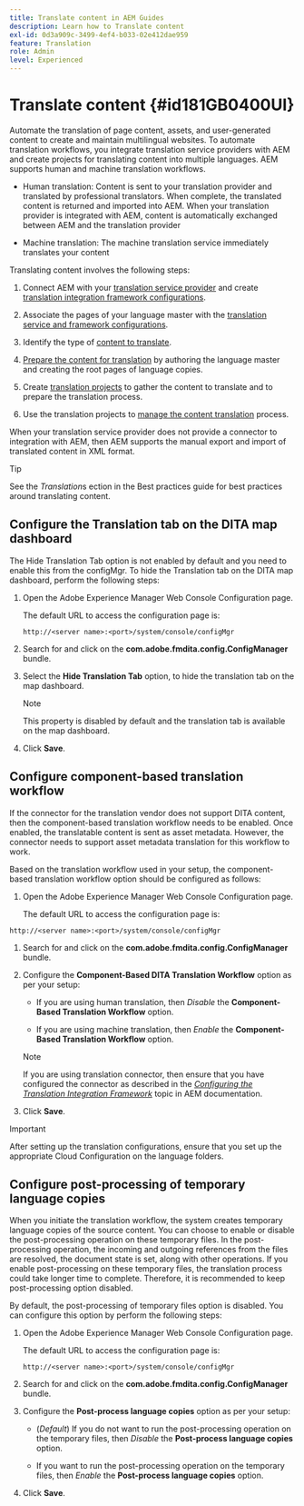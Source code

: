```yaml
---
title: Translate content in AEM Guides
description: Learn how to Translate content
exl-id: 0d3a909c-3499-4ef4-b033-02e412dae959
feature: Translation
role: Admin
level: Experienced
---
```

# Translate content {#id181GB0400UI}

Automate the translation of page content, assets, and user-generated content to create and maintain multilingual websites. To automate translation workflows, you integrate translation service providers with AEM and create projects for translating content into multiple languages. AEM supports human and machine translation workflows.

-   Human translation: Content is sent to your translation provider and translated by professional translators. When complete, the translated content is returned and imported into AEM. When your translation provider is integrated with AEM, content is automatically exchanged between AEM and the translation provider

-   Machine translation: The machine translation service immediately translates your content


Translating content involves the following steps:

1.  Connect AEM with your [translation service provider](https://helpx.adobe.com/experience-manager/6-5/sites/administering/using/tc-tic.html#ConnectingtoaTranslationServiceProvider) and create [translation integration framework configurations](https://helpx.adobe.com/experience-manager/6-5/sites/administering/using/tc-tic.html#CreatingaTranslationIntegrationConfiguration).

1.  Associate the pages of your language master with the [translation service and framework configurations](https://helpx.adobe.com/experience-manager/6-5/sites/administering/using/tc-tic.html#ConfiguringPagesforTranslation).

1.  Identify the type of [content to translate](https://helpx.adobe.com/experience-manager/6-5/sites/administering/using/tc-rules.html).

1.  [Prepare the content for translation](https://helpx.adobe.com/experience-manager/6-5/sites/administering/using/tc-prep.html) by authoring the language master and creating the root pages of language copies.

1.  Create [translation projects](https://helpx.adobe.com/experience-manager/6-5/sites/administering/using/tc-manage.html) to gather the content to translate and to prepare the translation process.

1.  Use the translation projects to [manage the content translation](https://helpx.adobe.com/experience-manager/6-5/sites/administering/using/tc-manage.html) process.


When your translation service provider does not provide a connector to integration with AEM, then AEM supports the manual export and import of translated content in XML format.

>[!TIP]
>
> See the *Translation*s ection in the Best practices guide for best practices around translating content.

## Configure the Translation tab on the DITA map dashboard 

The Hide Translation Tab option is not enabled by default and you need to enable this from the configMgr. To hide the Translation tab on the DITA map dashboard, perform the following steps:

1.  Open the Adobe Experience Manager Web Console Configuration page.

    The default URL to access the configuration page is:

    ```http
    http://<server name>:<port>/system/console/configMgr
    ```

1.  Search for and click on the **com.adobe.fmdita.config.ConfigManager** bundle.

1.  Select the **Hide Translation Tab** option, to hide the translation tab on the map dashboard.

    >[!NOTE]
    >
    > This property is disabled by default and the translation tab is available on the map dashboard.

1.  Click **Save**.

## Configure component-based translation workflow 

If the connector for the translation vendor does not support DITA content, then the component-based translation workflow needs to be enabled. Once enabled, the translatable content is sent as asset metadata. However, the connector needs to support asset metadata translation for this workflow to work.

Based on the translation workflow used in your setup, the component-based translation workflow option should be configured as follows:

1.  Open the Adobe Experience Manager Web Console Configuration page.

    The default URL to access the configuration page is:

```http
http://<server name>:<port>/system/console/configMgr
```

1.  Search for and click on the **com.adobe.fmdita.config.ConfigManager** bundle.

1.  Configure the **Component-Based DITA Translation Workflow** option as per your setup:

    -   If you are using human translation, then *Disable* the **Component-Based Translation Workflow** option.

    -   If you are using machine translation, then *Enable* the **Component-Based Translation Workflow** option.

    >[!NOTE]
    >
    > If you are using translation connector, then ensure that you have configured the connector as described in the *[Configuring the Translation Integration Framework](https://helpx.adobe.com/experience-manager/6-5/sites/administering/using/tc-tic.html)* topic in AEM documentation.

1.  Click **Save**.

<!--- 
This was added for 2406 CS IG

## Configure the legacy translation workflow 

It is recommended that you use the latest translation workflow, which provides enhanced performance. However, you can configure the legacy translation workflow if necessary.

Based on the translation workflow used in your setup, provide the following (property) details to configure the legacy translation workflow: the component-based translation workflow option should be configured as follows:

1.  Open the Adobe Experience Manager Web Console Configuration page.

    The default URL to access the configuration page is:

    ! Add the syntax of http as given in previous config
    
```http
http://<server name>:<port>/system/console/configMgr
```    

1.  Search for and click on the **com.adobe.fmdita.config.ConfigManager** bundle.



1.  Configure the **Run legacy translation workflow** option as per your setup:

    -   If you use the latest translation workflow, then *Disable* \( `false`\) the **Run legacy translation workflow** option. The latest translation workflow is enabled by default. <br> 

    -   If you use the legacy translation, then *Enable \( `true`\)* the **Run legacy translation workflow** option.

1.  Click **Save**.
--->







>[!IMPORTANT]
>
> After setting up the translation configurations, ensure that you set up the appropriate Cloud Configuration on the language folders.

## Configure post-processing of temporary language copies 

When you initiate the translation workflow, the system creates temporary language copies of the source content. You can choose to enable or disable the post-processing operation on these temporary files. In the post-processing operation, the incoming and outgoing references from the files are resolved, the document state is set, along with other operations. If you enable post-processing on these temporary files, the translation process could take longer time to complete. Therefore, it is recommended to keep post-processing option disabled.

By default, the post-processing of temporary files option is disabled. You can configure this option by perform the following steps:

1.  Open the Adobe Experience Manager Web Console Configuration page.

    The default URL to access the configuration page is:

    ```http
    http://<server name>:<port>/system/console/configMgr
    ```

1.  Search for and click on the **com.adobe.fmdita.config.ConfigManager** bundle.

1.  Configure the **Post-process language copies** option as per your setup:

    -   \(*Default*\) If you do not want to run the post-processing operation on the temporary files, then *Disable* the **Post-process language copies** option.

    -   If you want to run the post-processing operation on the temporary files, then *Enable* the **Post-process language copies** option.

1.  Click **Save**.
